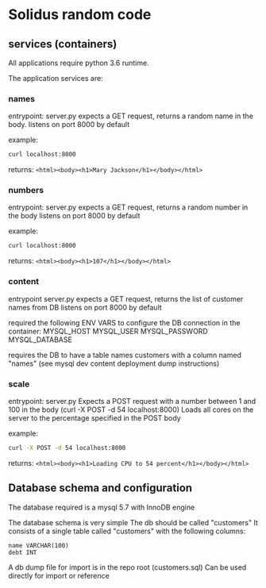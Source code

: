 # Solidus random code


## services (containers)
All applications require python 3.6 runtime.

The application services are:

### names
entrypoint: server.py
expects a GET request, returns a random name in the body.
listens on port 8000 by default

example:
```bash
curl localhost:8000
```

returns:
```<html><body><h1>Mary Jackson</h1></body></html>```

### numbers 

entrypoint: server.py
expects a GET request, returns a random number in the body
listens on port 8000 by default

example:
```bash
curl localhost:8000
```

returns:
```<html><body><h1>107</h1></body></html>```

### content
entrypoint server.py
expects a GET request, returns the list of customer names from DB
listens on port 8000 by default

required the following ENV VARS to configure the DB connection in the container:
MYSQL_HOST
MYSQL_USER
MYSQL_PASSWORD
MYSQL_DATABASE

requires the DB to have a table names customers with a column named "names" (see mysql dev content deployment dump instructions)

### scale
entrypoint: server.py
Expects a POST request with a number between 1 and 100 in the body (curl -X POST -d 54 localhost:8000)
Loads all cores on the server to the percentage specified in the POST body

example:
```bash
curl -X POST -d 54 localhost:8000
```

returns:
```<html><body><h1>Loading CPU to 54 percent</h1></body></html>```


## Database schema and configuration

The database required is a mysql 5.7 with InnoDB engine

The database schema is very simple
The db should be called "customers"
It consists of a single table called "customers" with the following columns:

	name VARCHAR(100)
	debt INT

A db dump file for import is in the repo root (customers.sql)
Can be used directly for import or reference

